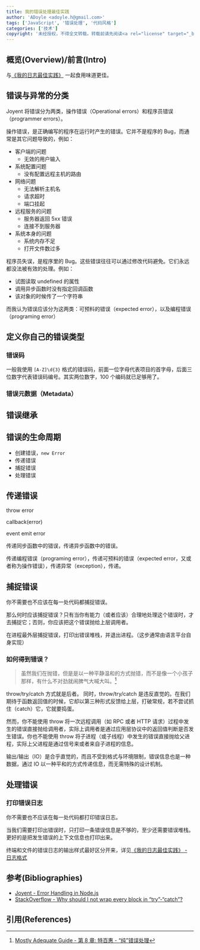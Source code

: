 ```yaml
---
title: 我的错误处理最佳实践
author: 'ADoyle <adoyle.h@gmail.com>'
tags: ['JavaScript', '错误处理', '代码风格']
categories: ['技术']
copyright: '未经授权，不得全文转载。转载前请先阅读<a rel="license" target="_blank" href="//adoyle.me/blog/copyright.html">本站版权声明</a>'
---
```


## 概览(Overview)/前言(Intro)

与[《我的日志最佳实践》][0] 一起食用味道更佳。

<!-- more -->

## 错误与异常的分类

Joyent 将错误分为两类，操作错误（Operational errors）和程序员错误（programmer errors）。

操作错误，是正确编写的程序在运行时产生的错误。它并不是程序的 Bug，而通常是其它问题导致的，例如：

- 客户端的问题
    - 无效的用户输入
- 系统配置问题
    - 没有配置远程主机的路由
- 网络问题
    - 无法解析主机名
    - 请求超时
    - 端口挂起
- 远程服务的问题
    - 服务器返回 5xx 错误
    - 连接不到服务器
- 系统本身的问题
    - 系统内存不足
    - 打开文件数过多

程序员失误，是程序里的 Bug。这些错误往往可以通过修改代码避免。它们永远都没法被有效的处理。例如：

- 试图读取 undefined 的属性
- 调用异步函数时没有指定回调函数
- 该对象的时候传了一个字符串

而我认为错误应该分为这两类：可预料的错误（expected error），以及编程错误（programing error）

## 定义你自己的错误类型

### 错误码

一般我使用 `[A-Z]\d{3}` 格式的错误码，前面一位字母代表项目的首字母，后面三位数字代表错误码编号。其实两位数字，100 个编码就已足够用了。

### 错误元数据（Metadata）


## 错误继承


## 错误的生命周期

- 创建错误，`new Error`
- 传递错误
- 捕捉错误
- 处理错误

## 传递错误

throw error

callback(error)

event emit error

传递同步函数中的错误，传递异步函数中的错误。

传递编程错误（programing error），传递可预料的错误（expected error，又或者称为操作错误），传递异常（exception），传递。

## 捕捉错误

你不需要也不应该在每一处代码都捕捉错误。

那么何时应该捕捉错误？只有当你有能力（或者应该）合理地处理这个错误时，才去捕捉它；否则，你应该把这个错误抛给上层调用者。

在进程最外层捕捉错误，打印出错误堆栈，并退出进程。（这步通常由语言平台自身实现）


### 如何得到错误？

> 虽然我们在抛错，但是是以一种平静温和的方式抛错，而不是像一个小孩子那样，有什么不对劲就闹脾气大喊大叫。[^1]

throw/try/catch 方式就是后者。
同时，throw/try/catch 是违反直觉的。在我们期待于函数返回值的时候，它却以第三种形式反馈给上层，打破常规，若不尝试抓住（catch）它，它就要捣蛋。

然而，你不能使用 throw 将一次远程调用（如 RPC 或者 HTTP 请求）过程中发生的错误直接抛给调用者，实际上调用者是通过应用层协议中的返回值判断是否发生错误。你也不能使用 throw 将子进程（或子线程）中发生的错误直接抛给父进程，实际上父进程是通过信号来或者来自子进程的信息。

输出/输出（IO）是合乎直觉的，而且不受到格式与环境限制，错误信息也是一种数据，通过 IO 以一种平和的方式传递信息，而无需特殊的设计机制。


## 处理错误

### 打印错误日志

你不需要也不应该在每一处代码都打印错误日志。

当我们需要打印出错误时，只打印一条错误信息是不够的，至少还需要错误堆栈。更好的是把发生错误的上下文信息也打印出来。

终端和文件的错误日志的输出样式最好区分开来，详见[《我的日志最佳实践》 - 日志格式][1]


## 参考(Bibliographies)
- [Joyent - Error Handling in Node.js][B1]
- [StackOverflow - Why should I not wrap every block in “try”-“catch”?][B2]

## 引用(References)
[^1]: [Mostly Adequate Guide - 第 8 章: 特百惠 - “纯”错误处理][R1]


<!-- 以下是相关链接 -->

[R1]: https://github.com/llh911001/mostly-adequate-guide-chinese/blob/master/ch8.md#纯错误处理

[B1]: https://www.joyent.com/developers/node/design/errors
[B2]: http://stackoverflow.com/questions/2737328/why-should-i-not-wrap-every-block-in-try-catch

[0]: http://adoyle.me/blog/my-best-practices-of-log.html
[1]: http://adoyle.me/blog/my-best-practices-of-log.html#
